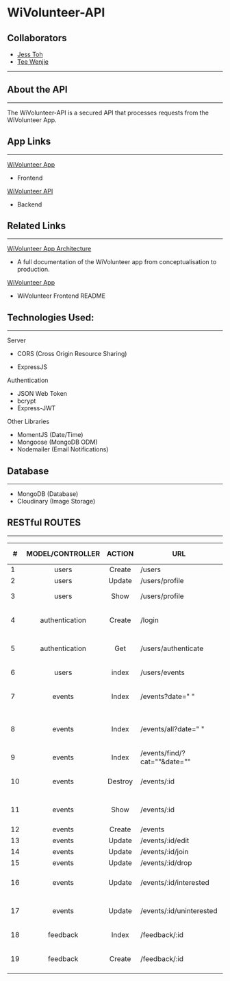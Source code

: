 # WiVolunteer-API

## Collaborators

- [Jess Toh](https://github.com/jesstoh/)
- [Tee Wenjie](https://github.com/wenjietee/)

---

## About the API

---

The WiVolunteer-API is a secured API that processes requests from the WiVolunteer App.

## App Links

---

[WiVolunteer App](https://wivolunteer.herokuapp.com/)

- Frontend

[WiVolunteer API](https://wivolunteer-api.herokuapp.com/)

- Backend

## Related Links

---

[WiVolunteer App Architecture](https://github.com/jesstoh/wivolunteer-app)

- A full documentation of the WiVolunteer app from conceptualisation to production.

[WiVolunteer App](https://github.com/jesstoh/wivolunteer)

- WiVolunteer Frontend README

## Technologies Used:

---

Server

- CORS (Cross Origin Resource Sharing)

- ExpressJS

Authentication

- JSON Web Token
- bcrypt
- Express-JWT

Other Libraries

- MomentJS (Date/Time)
- Mongoose (MongoDB ODM)
- Nodemailer (Email Notifications)

## Database

---

- MongoDB (Database)
- Cloudinary (Image Storage)

## RESTful ROUTES

---

| #   | MODEL/CONTROLLER | ACTION  | URL                          | HTTP VERB | DESCRIPTION                                                    |
| --- | :--------------: | :-----: | ---------------------------- | :-------: | -------------------------------------------------------------- |
| 1   |      users       | Create  | /users                       |   POST    | Create new user                                                |
| 2   |      users       | Update  | /users/profile               |    PUT    | Update User profile                                            |
| 3   |      users       |  Show   | /users/profile               |    GET    | Getting user profile data                                      |
| 4   |  authentication  | Create  | /login                       |   POST    | New login with sending json web token to front-end             |
| 5   |  authentication  |   Get   | /users/authenticate          |    GET    | Route to authenticate when componentDidMount                   |
| 6   |      users       |  index  | /users/events                |    GET    | Event repo for current user                                    |
| 7   |      events      |  Index  | /events?date=" "             |    GET    | Show events of intererest with start date as Date.now()        |
| 8   |      events      |  Index  | /events/all?date=" "         |    GET    | Show all events starting from this date, all cat or search cat |
| 9   |      events      |  Index  | /events/find/?cat=""&date="" |    GET    | Filter Events for search                                       |
| 10  |      events      | Destroy | /events/:id                  |  DELETE   | Delete event if no user join or show interest                  |
| 11  |      events      |  Show   | /events/:id                  |    GET    | Show individual event page based on event status               |
| 12  |      events      | Create  | /events                      |   POST    | Create a new event                                             |
| 13  |      events      | Update  | /events/:id/edit             |    PUT    | Update event details                                           |
| 14  |      events      | Update  | /events/:id/join             |    PUT    | Add participant                                                |
| 15  |      events      | Update  | /events/:id/drop             |    PUT    | Remove participant                                             |
| 16  |      events      | Update  | /events/:id/interested       |    PUT    | Add participant to event interested array                      |
| 17  |      events      | Update  | /events/:id/uninterested     |    PUT    | Remove participant from event interested array                 |
| 18  |     feedback     |  Index  | /feedback/:id                |    GET    | Fetch feedback info for the event                              |
| 19  |     feedback     | Create  | /feedback/:id                |   POST    | Create a new feedback for the event                            |
